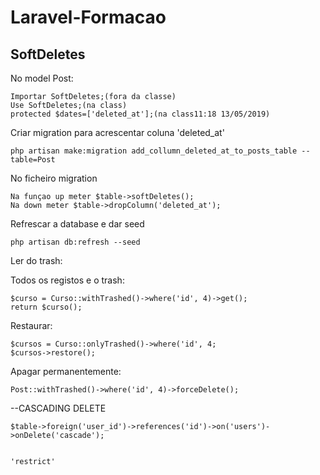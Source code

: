 # Laravel-Formacao
## SoftDeletes
No model Post:
<br>

	Importar SoftDeletes;(fora da classe)
	Use SoftDeletes;(na class)
	protected $dates=['deleted_at'];(na class11:18 13/05/2019)
    
Criar migration para acrescentar coluna 'deleted_at'

	php artisan make:migration add_collumn_deleted_at_to_posts_table --table=Post
    
No ficheiro migration

	Na funçao up meter $table->softDeletes();
	Na down meter $table->dropColumn('deleted_at');
    
Refrescar a database e dar seed

	php artisan db:refresh --seed


Ler do trash:

Todos os registos e o trash:

	$curso = Curso::withTrashed()->where('id', 4)->get();
	return $curso();

Restaurar:

	$cursos = Curso::onlyTrashed()->where('id', 4;
	$cursos->restore();

Apagar permanentemente:

    Post::withTrashed()->where('id', 4)->forceDelete();


--CASCADING DELETE

    $table->foreign('user_id')->references('id')->on('users')->onDelete('cascade');
    
								                                        'restrict' 

